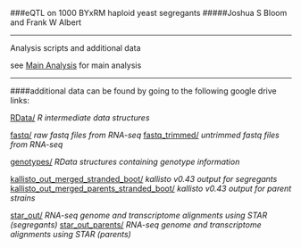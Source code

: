 ###eQTL on 1000 BYxRM haploid yeast segregants
#####Joshua S Bloom and Frank W Albert
___
Analysis scripts and additional data

see [Main Analysis](code/eQTL_BYxRM1000_stranded.R) for main analysis
___

####additional data can be found by going to the following google drive links:


[RData/](https://drive.google.com/folderview?id=0ByJ-NQ1MGtWIUk9KRV9xNHJ6U1k) *R intermediate data structures*

[fastq/](https://drive.google.com/folderview?id=0ByJ-NQ1MGtWIOW9MNVdNWHppQjA) *raw fastq files from RNA-seq*
[fastq_trimmed/](https://drive.google.com/open?id=0ByJ-NQ1MGtWIOXhQcVRwOUx4SE0) *untrimmed fastq files from RNA-seq*

[genotypes/](https://drive.google.com/open?id=0ByJ-NQ1MGtWIaHRzUWZ6Z1VzZWM) *RData structures containing genotype information*

[kallisto_out_merged_stranded_boot/](https://drive.google.com/open?id=0ByJ-NQ1MGtWIVklKRXZWU0J2M2s) *kallisto v0.43 output for segregants*
[kallisto_out_merged_parents_stranded_boot/](https://drive.google.com/open?id=0ByJ-NQ1MGtWIdTRtd19kTVhYZUE) *kallisto v0.43 output for parent strains*

[star_out/](https://drive.google.com/open?id=0ByJ-NQ1MGtWIZkNhLWo1b1pVRFE) *RNA-seq genome and transcriptome alignments using STAR (segregants)*
[star_out_parents/](https://drive.google.com/open?id=0ByJ-NQ1MGtWIdlJZcmVockxHQWcR) *RNA-seq genome and transcriptome alignments using STAR (parents)*

